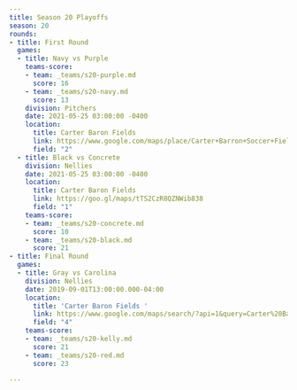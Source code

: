 ```yaml
---
title: Season 20 Playoffs
season: 20
rounds:
- title: First Round
  games:
  - title: Navy vs Purple
    teams-score:
    - team: _teams/s20-purple.md
      score: 16
    - team: _teams/s20-navy.md
      score: 13
    division: Pitchers
    date: 2021-05-25 03:00:00 -0400
    location:
      title: Carter Baron Fields
      link: https://www.google.com/maps/place/Carter+Barron+Soccer+Fields/@38.955237,-77.0400377,17z/data=!4m5!3m4!1s0x89b7c8439fdbf671:0xf34be6c5da82afa6!8m2!3d38.955237!4d-77.037849
      field: "2"
  - title: Black vs Concrete
    division: Nellies
    date: 2021-05-25 03:00:00 -0400
    location:
      title: Carter Baron Fields
      link: https://goo.gl/maps/tTS2CzR8QZNWib838
      field: "1"
    teams-score:
    - team: _teams/s20-concrete.md
      score: 10
    - team: _teams/s20-black.md
      score: 21
- title: Final Round
  games:
  - title: Gray vs Carolina
    division: Nellies
    date: 2019-09-01T13:00:00.000-04:00
    location:
      title: 'Carter Baron Fields '
      link: https://www.google.com/maps/search/?api=1&query=Carter%20Barron%20Soccer%20Fields%2C%201698%20Kennedy%20St%20NW%2C%20Washington%2C%20DC&query_place_id=ChIJcfbbn0PIt4kRpq-C2sXmS_M
      field: "4"
    teams-score:
    - team: _teams/s20-kelly.md
      score: 21
    - team: _teams/s20-red.md
      score: 23

---
```

